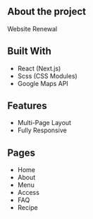 ## About the project
Website Renewal

## Built With
- React (Next.js)
- Scss (CSS Modules)
- Google Maps API

## Features
- Multi-Page Layout
- Fully Responsive

## Pages
- Home
- About
- Menu
- Access
- FAQ
- Recipe
